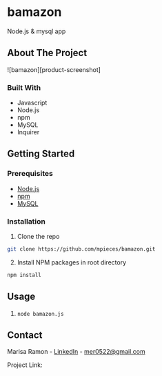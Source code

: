 # bamazon
Node.js &amp; mysql app
## About The Project
![bamazon][product-screenshot]

### Built With
* Javascript
* Node.js
* npm
* MySQL
* Inquirer

## Getting Started
### Prerequisites
* [Node.js](https://nodejs.org/en/)
* [npm](https://npmjs.com/getnpm)
* [MySQL](#)

### Installation
1. Clone the repo
```sh
git clone https://github.com/mpieces/bamazon.git
```
2. Install NPM packages in root directory
```sh
npm install
```

## Usage
1. `node bamazon.js`

## Contact
Marisa Ramon - [LinkedIn](https://www.linkedin.com/in/marisaramon/) - mer0522@gmail.com

Project Link: 

